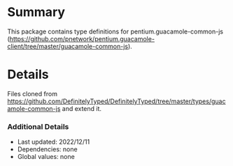 # Summary
This package contains type definitions for pentium.guacamole-common-js (https://github.com/pnetwork/pentium.guacamole-client/tree/master/guacamole-common-js).

# Details
Files cloned from https://github.com/DefinitelyTyped/DefinitelyTyped/tree/master/types/guacamole-common-js and extend it.

### Additional Details
 * Last updated: 2022/12/11
 * Dependencies: none
 * Global values: none
